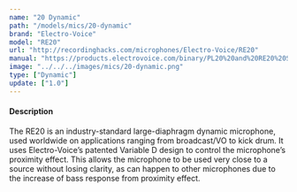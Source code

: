 ```yaml
---
name: "20 Dynamic"
path: "/models/mics/20-dynamic"
brand: "Electro-Voice"
model: "RE20"
url: "http://recordinghacks.com/microphones/Electro-Voice/RE20"
manual: "https://products.electrovoice.com/binary/PL20%20and%20RE20%20Service.pdf"
image: "../../../images/mics/20-dynamic.png"
type: ["Dynamic"]
update: ["1.0"]
---
```

#### Description
The RE20 is an industry-standard large-diaphragm dynamic microphone, used worldwide on applications ranging from broadcast/VO to kick drum. It uses Electro-Voice’s patented Variable D design to control the microphone’s proximity effect. This allows the microphone to be used very close to a source without losing clarity, as can happen to other microphones due to the increase of bass response from proximity effect.